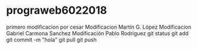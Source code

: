 ﻿# prograweb6022018
primero modificacion por cesar
Modificacion Martín G. López
Modificacion Gabriel Carmona Sanchez
Modificación Pablo Rodriguez
git status
git add
git commit -m "hola"
git pull
git push